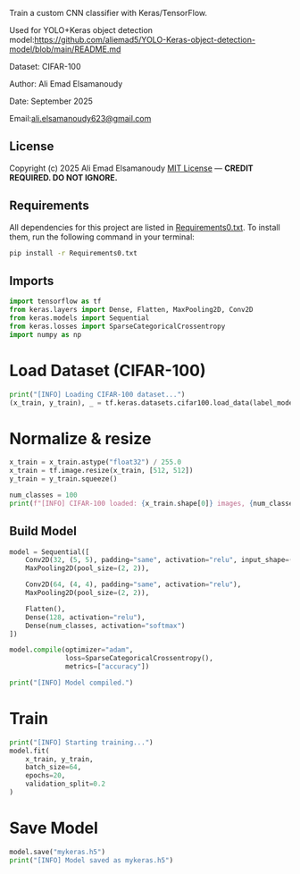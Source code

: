 
Train a custom CNN classifier with Keras/TensorFlow.

Used for YOLO+Keras object detection model:https://github.com/aliemad5/YOLO-Keras-object-detection-model/blob/main/README.md

Dataset: CIFAR-100 

Author: Ali Emad Elsamanoudy

Date: September 2025

Email:ali.elsamanoudy623@gmail.com

## License
Copyright (c) 2025 Ali Emad Elsamanoudy
[MIT License](./LICENSE) — **CREDIT REQUIRED. DO NOT IGNORE.**

## Requirements
All dependencies for this project are listed in [Requirements0.txt](Requirements0.txt).
To install them, run the following command in your terminal:
```bash
pip install -r Requirements0.txt
```
## Imports
```python
import tensorflow as tf
from keras.layers import Dense, Flatten, MaxPooling2D, Conv2D
from keras.models import Sequential
from keras.losses import SparseCategoricalCrossentropy
import numpy as np
```

# Load Dataset (CIFAR-100)

```python
print("[INFO] Loading CIFAR-100 dataset...")
(x_train, y_train), _ = tf.keras.datasets.cifar100.load_data(label_mode="fine")
```
# Normalize & resize
```python
x_train = x_train.astype("float32") / 255.0
x_train = tf.image.resize(x_train, [512, 512])
y_train = y_train.squeeze()

num_classes = 100
print(f"[INFO] CIFAR-100 loaded: {x_train.shape[0]} images, {num_classes} classes")
```

## Build Model

```python
model = Sequential([
    Conv2D(32, (5, 5), padding="same", activation="relu", input_shape=(512, 512, 3)),
    MaxPooling2D(pool_size=(2, 2)),

    Conv2D(64, (4, 4), padding="same", activation="relu"),
    MaxPooling2D(pool_size=(2, 2)),

    Flatten(),
    Dense(128, activation="relu"),
    Dense(num_classes, activation="softmax")
])

model.compile(optimizer="adam",
              loss=SparseCategoricalCrossentropy(),
              metrics=["accuracy"])

print("[INFO] Model compiled.")
```

# Train

```python
print("[INFO] Starting training...")
model.fit(
    x_train, y_train,
    batch_size=64,
    epochs=20,
    validation_split=0.2
)
```

# Save Model

```python
model.save("mykeras.h5")
print("[INFO] Model saved as mykeras.h5")
```

